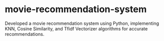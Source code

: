 # movie-recommendation-system
 Developed a movie recommendation system using Python, implementing KNN, Cosine Similarity, and Tfidf Vectorizer algorithms for accurate recommendations.
